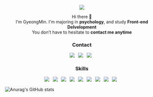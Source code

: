 <p align="center">
  <img src="https://item.kakaocdn.net/do/9b7b3f4b6511d6f1d5425ee7893b1f329f5287469802eca457586a25a096fd31"><br/>
<p>

<p align="center">
  Hi there 👋</br>
  I'm GyeongMin. I'm majoring in <b>psychology</b>, and study <b>Front-end Delvelopment</b></br>
  You don't have to hesitate to <b>contact me anytime</b>
</p>

<h3 align="center"><b>Contact</b></h3>
<p align="center">
  <a href="mailto:qeenking@daum.net" target="_blank"><img src="https://img.shields.io/badge/Daum-blue?style=flat-square&logo=D&logoColor=ffffff"/></a> &nbsp
  <a href="mailto:qeenking40@gmail.com" target="_blank"><img src="https://img.shields.io/badge/Gmail-EA4335?style=flat-square&logo=Gmail&logoColor=ffffff"/></a> &nbsp
  <a href="https://www.instagram.com/gym_0106/"><img src="https://img.shields.io/badge/instagram-E4405F?style=flat-square&logo=instagram&logoColor=white"/></a> &nbsp
<p>
  
<h3 align="center"><b>Skills</b></h3>
<p align="center">
  <img src="https://img.shields.io/badge/Python-3776AB?style=flat-square&logo=Python&logoColor=white"/> &nbsp 
  <img src="https://img.shields.io/badge/HTML5-E34F26?style=flat-square&logo=HTML5&logoColor=white"/> &nbsp
  <img src="https://img.shields.io/badge/CSS3-1572B6?style=flat-square&logo=CSS3&logoColor=white"/> &nbsp
  <img src="https://img.shields.io/badge/JavaScript-F7DF1E?style=flat-square&logo=JavaScript&logoColor=black"/> &nbsp
  <img src="https://img.shields.io/badge/TypeScript-007acc?style=flat-square&logo=TypeScript&logoColor=white"/> &nbsp
  <img src="https://img.shields.io/badge/Node.js-339933?style=flat-square&logo=Node.js&logoColor=white"/> &nbsp
  <img src="https://img.shields.io/badge/React-61DAFB?style=flat-square&logo=React&logoColor=black"/> &nbsp
  <img src="https://img.shields.io/badge/D3-F9A03C?style=flat-square&logo=D3.js&logoColor=white"/> &nbsp
  <img src="https://img.shields.io/badge/D3-276DC3?style=flat-square&logo=R&logoColor=white"/> &nbsp
<p>

  ![Anurag's GitHub stats](https://github-readme-stats.vercel.app/api?username=qeenking&show_icons=true&theme=radical)
